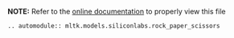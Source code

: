 __NOTE:__ Refer to the [online documentation](https://siliconlabs.github.io/mltk) to properly view this file
```{eval-rst}
.. automodule:: mltk.models.siliconlabs.rock_paper_scissors
```